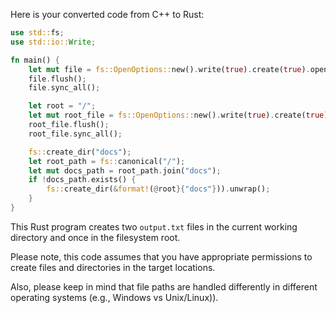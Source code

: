 Here is your converted code from C++ to Rust:

```rust
use std::fs;
use std::io::Write;

fn main() {
    let mut file = fs::OpenOptions::new().write(true).create(true).open("output.txt").unwrap();
    file.flush();
    file.sync_all();

    let root = "/";
    let mut root_file = fs::OpenOptions::new().write(true).create(true).open(&format!(@root}{"output.txt"})).unwrap();
    root_file.flush();
    root_file.sync_all();

    fs::create_dir("docs");
    let root_path = fs::canonical("/");
    let mut docs_path = root_path.join("docs");
    if !docs_path.exists() {
        fs::create_dir(&format!(@root}{"docs"})).unwrap();
    }
}
```

This Rust program creates two `output.txt` files in the current working directory and once in the filesystem root.

Please note, this code assumes that you have appropriate permissions to create files and directories in the target locations.

Also, please keep in mind that file paths are handled differently in different operating systems (e.g., Windows vs Unix/Linux)).
